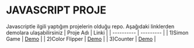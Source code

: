 # JAVASCRIPT PROJE
 Javascriptle ilgili yaptığım projelerin olduğu repo. Aşağıdaki linklerden demolara ulaşabilirsiniz
| Proje Adı  | Linki     |
| ---------- | --------- |
| 1)Simon Game  | [Demo](https://simon-game-three-beryl.vercel.app/)    |
| 2)Color Flipper      | [Demo](https://color-flipper-green.vercel.app/)     |
| 3)Counter      | [Demo](https://counter-lac-seven.vercel.app/)     |
